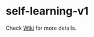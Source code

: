 # self-learning-v1

Check [Wiki](https://github.com/IGabriel/self-learning-v1/wiki) for more details.